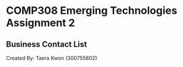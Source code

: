 # COMP308 Emerging Technologies Assignment 2
## Business Contact List
Created By: Taera Kwon (300755802)
